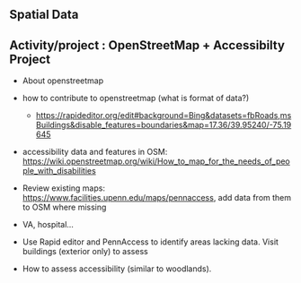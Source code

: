 ## Spatial Data



## Activity/project : OpenStreetMap + Accessibilty Project

- About openstreetmap

- how to contribute to openstreetmap (what is format of data?)
    - https://rapideditor.org/edit#background=Bing&datasets=fbRoads,msBuildings&disable_features=boundaries&map=17.36/39.95240/-75.19645

- accessibility data and features in OSM: https://wiki.openstreetmap.org/wiki/How_to_map_for_the_needs_of_people_with_disabilities

- Review existing maps: https://www.facilities.upenn.edu/maps/pennaccess, add data from them to OSM where missing
- VA, hospital...
- Use Rapid editor and PennAccess to identify areas lacking data. Visit buildings (exterior only) to assess

- How to assess accessibility (similar to woodlands). 